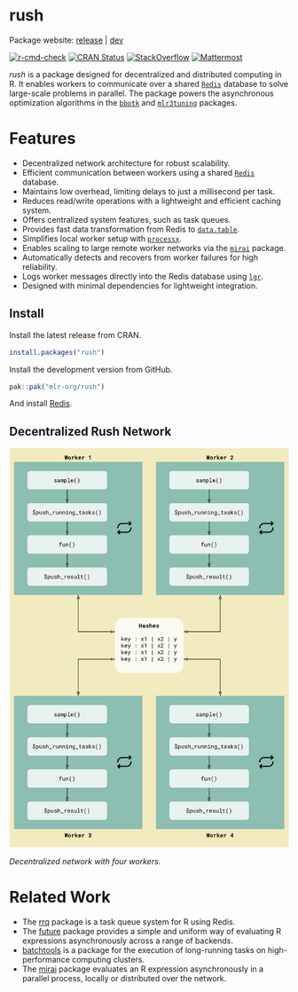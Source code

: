 
<!-- README.md is generated from README.Rmd. Please edit that file -->

# rush

Package website: [release](https://rush.mlr-org.com/) \|
[dev](https://rush.mlr-org.com/dev/)

<!-- badges: start -->

[![r-cmd-check](https://github.com/mlr-org/rush/actions/workflows/r-cmd-check.yml/badge.svg)](https://github.com/mlr-org/rush/actions/workflows/r-cmd-check.yml)
[![CRAN
Status](https://www.r-pkg.org/badges/version-ago/rush)](https://cran.r-project.org/package=rush)
[![StackOverflow](https://img.shields.io/badge/stackoverflow-mlr3-orange.svg)](https://stackoverflow.com/questions/tagged/mlr3)
[![Mattermost](https://img.shields.io/badge/chat-mattermost-orange.svg)](https://lmmisld-lmu-stats-slds.srv.mwn.de/mlr_invite/)
<!-- badges: end -->

*rush* is a package designed for decentralized and distributed computing
in R. It enables workers to communicate over a shared
[`Redis`](https://redis.io/) database to solve large-scale problems in
parallel. The package powers the asynchronous optimization algorithms in
the [`bbotk`](https://CRAN.R-project.org/package=bbotk) and
[`mlr3tuning`](https://CRAN.R-project.org/package=paradox) packages.

# Features

- Decentralized network architecture for robust scalability.
- Efficient communication between workers using a shared
  [`Redis`](https://redis.io/) database.
- Maintains low overhead, limiting delays to just a millisecond per
  task.
- Reduces read/write operations with a lightweight and efficient caching
  system.
- Offers centralized system features, such as task queues.
- Provides fast data transformation from Redis to
  [`data.table`](https://CRAN.R-project.org/package=data.table).
- Simplifies local worker setup with
  [`processx`](https://CRAN.R-project.org/package=processx).
- Enables scaling to large remote worker networks via the
  [`mirai`](https://CRAN.R-project.org/package=mirai) package.
- Automatically detects and recovers from worker failures for high
  reliability.
- Logs worker messages directly into the Redis database using
  [`lgr`](https://CRAN.R-project.org/package=lgr).
- Designed with minimal dependencies for lightweight integration.

## Install

Install the latest release from CRAN.

``` r
install.packages("rush")
```

Install the development version from GitHub.

``` r
pak::pak("mlr-org/rush")
```

And install
[Redis](https://redis.io/docs/latest/operate/oss_and_stack/install/install-stack/).

## Decentralized Rush Network

![](man/figures/README-flow-2.png)

*Decentralized network with four workers.*

# Related Work

- The [rrq](https://github.com/mrc-ide/rrq) package is a task queue
  system for R using Redis.
- The [future](https://CRAN.R-project.org/package=future) package
  provides a simple and uniform way of evaluating R expressions
  asynchronously across a range of backends.
- [batchtools](https://CRAN.R-project.org/package=batchtools) is a
  package for the execution of long-running tasks on high-performance
  computing clusters.
- The [mirai](https://CRAN.R-project.org/package=mirai) package
  evaluates an R expression asynchronously in a parallel process,
  locally or distributed over the network.

